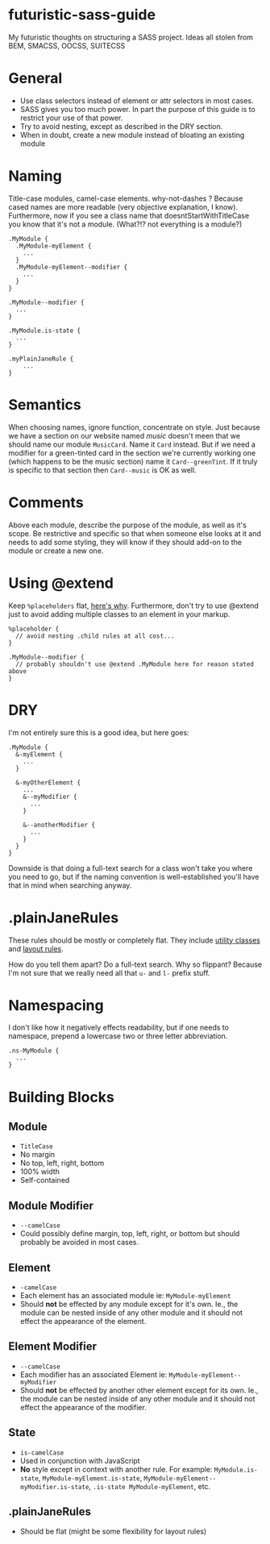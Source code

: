futuristic-sass-guide
=====================

My futuristic thoughts on structuring a SASS project. Ideas all stolen from BEM, SMACSS, OOCSS, SUITECSS

# General

- Use class selectors instead of element or attr selectors in most cases.
- SASS gives you too much power. In part the purpose of this guide is to restrict your use of that power.
- Try to avoid nesting, except as described in the DRY section.
- When in doubt, create a new module instead of bloating an existing module

# Naming

Title-case modules, camel-case elements. why-not-dashes ? Because cased names are more readable (very objective explanation, I know). Furthermore, now if you see a class name that doesntStartWithTitleCase you know that it's not a module. (What?!? not everything is a module?)

    .MyModule {
      .MyModule-myElement {
        ...
      }
      .MyModule-myElement--modifier {
        ...
      }
    }
    
    .MyModule--modifier {
      ...
    }
    
    .MyModule.is-state {
      ...
    }
    
    .myPlainJaneRule {
        ...
    }
    
# Semantics

When choosing names, ignore function, concentrate on style. Just because we have a section on our website named *music* doesn't meen that we should name our module `MusicCard`. Name it `Card` instead. But if we need a modifier for a green-tinted card in the section we're currently working one (which happens to be the music section) name it `Card--greenTint`. If it truly is specific to that section then `Card--music` is OK as well.

# Comments

Above each module, describe the purpose of the module, as well as it's scope. Be restrictive and specific so that when someone else looks at it and needs to add some styling, they will know if they should add-on to the module or create a new one.

# Using @extend
    
Keep `%placeholders` flat, [here's why](http://oliverjash.me/2012/09/07/methods-for-modifying-objects-in-oocss.html). Furthermore, don't try to use @extend just to avoid adding multiple classes to an element in your markup.

    %placeholder {
      // avoid nesting .child rules at all cost...
    }
    
    .MyModule--modifier {
      // probably shouldn't use @extend .MyModule here for reason stated above
    }

# DRY

I'm not entirely sure this is a good idea, but here goes:

    .MyModule {
      &-myElement {
        ...
      }
      
      &-myOtherElement {
        ...
        &--myModifier {
          ...
        }
        
        &--anotherModifier {
          ...
        }
      }
    }
    
Downside is that doing a full-text search for a class won't take you where you need to go, but if the naming convention is well-established you'll have that in mind when searching anyway.

# .plainJaneRules

These rules should be mostly or completely flat. They include [utility classes](https://github.com/suitcss/suit/blob/master/doc/naming-conventions.md#u-utilityName) and [layout rules](http://smacss.com/book/type-layout).

How do you tell them apart? Do a full-text search. Why so flippant? Because I'm not sure that we really need all that `u-` and `l-` prefix stuff.

# Namespacing

I don't like how it negatively effects readability, but if one needs to namespace, prepend a lowercase two or three letter abbreviation.

    .ns-MyModule {
      ...
    }


# Building Blocks

## Module

- `TitleCase`
- No margin
- No top, left, right, bottom
- 100% width
- Self-contained

## Module Modifier

- `--camelCase`
- Could possibly define margin, top, left, right, or bottom but should probably be avoided in most cases.

## Element

- `-camelCase`
- Each element has an associated module ie: `MyModule-myElement`
- Should **not** be effected by any module except for it's own. Ie., the module can be nested inside of any other module and it should not effect the appearance of the element.

## Element Modifier

- `--camelCase`
- Each modifier has an associated Element ie: `MyModule-myElement--myModifier`
- Should **not** be effected by another other element except for its own. Ie., the module can be nested inside of any other module and it should not effect the appearance of the modifier.

## State

- `is-camelCase`
- Used in conjunction with JavaScript
- **No** style except in context with another rule. For example: `MyModule.is-state`, `MyModule-myElement.is-state`, `MyModule-myElement--myModifier.is-state`, `.is-state MyModule-myElement`, etc.

## .plainJaneRules

- Should be flat (might be some flexibility for layout rules)
